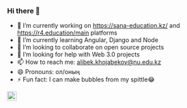 ### Hi there 👋

<!--
**Alibek10599/Alibek10599** is a ✨ _special_ ✨ repository because its `README.md` (this file) appears on your GitHub profile.

Here are some ideas to get you started:-->

- 🔭 I’m currently working on https://sana-education.kz/ and https://r4.education/main platforms
- 🌱 I’m currently learning Angular, Django and Node 
- 👯 I’m looking to collaborate on open source projects
- 🤔 I’m looking for help with Web 3.0 projects
- 📫 How to reach me: alibek.khojabekov@nu.edu.kz
- 😄 Pronouns: ол/оның
- ⚡ Fun fact: I can make bubbles from my spittle😂

[<img align="center" alt="Twitter" width="22px" src="https://cdn2.iconfinder.com/data/icons/social-media-2285/512/1_Twitter3_colored_svg-512.png" />][twitter]

[twitter]: https://twitter.com/leha_moryak
